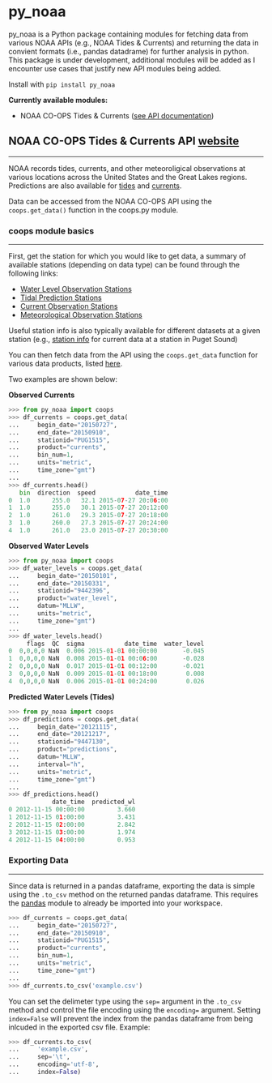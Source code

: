 # py_noaa
py_noaa is a Python package containing modules for fetching data from various NOAA APIs (e.g., NOAA Tides & Currents) and returning the data in convient formats (i.e., pandas datadrame) for further analysis in python. This package is under development, additional modules will be added as I encounter use cases that justify new API modules being added.

Install with `pip install py_noaa`

**Currently available modules:**
- NOAA CO-OPS Tides & Currents ([see API documentation](https://tidesandcurrents.noaa.gov/api/))

## NOAA CO-OPS Tides & Currents API [website](https://tidesandcurrents.noaa.gov/)
---
NOAA records tides, currents, and other meteoroligical observations at various locations across the United States and the Great Lakes regions. Predictions are also available for [tides](https://tidesandcurrents.noaa.gov/tide_predictions.html) and [currents](https://tidesandcurrents.noaa.gov/noaacurrents/Help).

Data can be accessed from the NOAA CO-OPS API using the `coops.get_data()` function in the coops.py module.

### coops module basics
---
First, get the station for which you would like to get data, a summary of available stations (depending on data type) can be found through the following links:

- [Water Level Observation Stations](https://tidesandcurrents.noaa.gov/stations.html?type=Water+Levels)
- [Tidal Prediction Stations](https://tidesandcurrents.noaa.gov/tide_predictions.html)
- [Current Observation Stations](https://tidesandcurrents.noaa.gov/cdata/StationList?type=Current+Data&filter=active)
- [Meteorological Observation Stations](https://tidesandcurrents.noaa.gov/stations.html?type=Meteorological%20Observations)

Useful station info is also typically available for different datasets at a given station (e.g., [station info](https://tidesandcurrents.noaa.gov/cdata/StationInfo?id=PUG1515) for current data at a station in Puget Sound)

You can then fetch data from the API using the `coops.get_data` function for various data products, listed [here](https://tidesandcurrents.noaa.gov/api/#products). 

Two examples are shown below:

**Observed Currents**

```python
>>> from py_noaa import coops
>>> df_currents = coops.get_data(
...     begin_date="20150727",
...     end_date="20150910",
...     stationid="PUG1515",
...     product="currents",
...     bin_num=1,
...     units="metric",
...     time_zone="gmt")
...
>>> df_currents.head()
   bin  direction  speed           date_time
0  1.0      255.0   32.1 2015-07-27 20:06:00
1  1.0      255.0   30.1 2015-07-27 20:12:00
2  1.0      261.0   29.3 2015-07-27 20:18:00
3  1.0      260.0   27.3 2015-07-27 20:24:00
4  1.0      261.0   23.0 2015-07-27 20:30:00

```

**Observed Water Levels**

```python
>>> from py_noaa import coops
>>> df_water_levels = coops.get_data(
...     begin_date="20150101",
...     end_date="20150331",
...     stationid="9442396",
...     product="water_level",
...     datum="MLLW",
...     units="metric",
...     time_zone="gmt")
...
>>> df_water_levels.head()
     flags  QC  sigma           date_time  water_level
0  0,0,0,0 NaN  0.006 2015-01-01 00:00:00       -0.045
1  0,0,0,0 NaN  0.008 2015-01-01 00:06:00       -0.028
2  0,0,0,0 NaN  0.017 2015-01-01 00:12:00       -0.021
3  0,0,0,0 NaN  0.009 2015-01-01 00:18:00        0.008
4  0,0,0,0 NaN  0.006 2015-01-01 00:24:00        0.026

```

**Predicted Water Levels (Tides)**

```python
>>> from py_noaa import coops
>>> df_predictions = coops.get_data(
...     begin_date="20121115",
...     end_date="20121217",
...     stationid="9447130",
...     product="predictions",
...     datum="MLLW",
...     interval="h",
...     units="metric",
...     time_zone="gmt")
...
>>> df_predictions.head()
            date_time  predicted_wl
0 2012-11-15 00:00:00         3.660
1 2012-11-15 01:00:00         3.431
2 2012-11-15 02:00:00         2.842
3 2012-11-15 03:00:00         1.974
4 2012-11-15 04:00:00         0.953

```

### Exporting Data 
---
Since data is returned in a pandas dataframe, exporting the data is simple using the `.to_csv` method on the returned pandas dataframe. This requires the [pandas](https://pandas.pydata.org/) module to already be imported into your workspace.

```python
>>> df_currents = coops.get_data(
...     begin_date="20150727",
...     end_date="20150910",
...     stationid="PUG1515",
...     product="currents",
...     bin_num=1,
...     units="metric",
...     time_zone="gmt")
...
>>> df_currents.to_csv('example.csv')

```

You can set the delimeter type using the `sep=` argument in the `.to_csv` method and control the file encoding using the `encoding=` argument. Setting `index=False` will prevent the index from the pandas dataframe from being inlcuded in the exported csv file. Example:

```python
>>> df_currents.to_csv(
...     'example.csv',
...     sep='\t',
...     encoding='utf-8',
...     index=False)

```